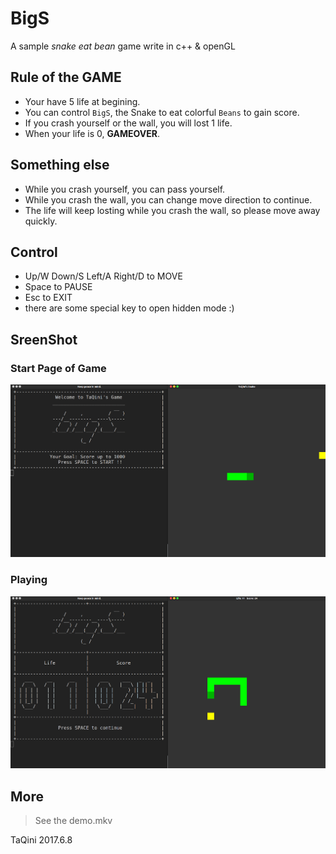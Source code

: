 # BigS
A sample *snake eat bean* game write in c++ &amp; openGL

## Rule of the GAME
 - Your have 5 life at begining.
 - You can control `BigS`, the Snake to eat colorful `Beans` to gain score.
 - If you crash yourself or the wall, you will lost 1 life.
 - When your life is 0, **GAMEOVER**.

## Something else
 - While you crash yourself, you can pass yourself.
 - While you crash the wall, you can change move direction to continue.
 - The life will keep losting while you crash the wall, so please move away quickly.

## Control
 - Up/W Down/S Left/A Right/D to MOVE
 - Space to PAUSE
 - Esc to EXIT
 - there are some special key to open hidden mode :)

## SreenShot
### Start Page of Game
 ![STRAT](./snake_ver2_start.png)
### Playing
 ![INGAME](./snake_ver2_game.png)
## More
 > See the demo.mkv

TaQini
2017.6.8
